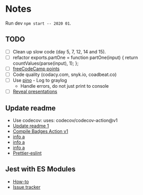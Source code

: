 # Notes

Run dev `npm start -- 2020 01`.

## TODO

- [ ] Clean up slow code (day 5, 7, 12, 14 and 15).
- [ ] refactor
      exports.partOne = function partOne(input) {
      return countValues(parse(input), 1);
      };
- [ ] [freeCodeCamp points](https://www.freecodecamp.org/)
- [ ] Code quality (codacy.com, snyk.io, coadbeat.co)
- [ ] Use [pino](https://github.com/pinojs/pino) - Log to graylog
  - Handle errors, do not just print to console
- [ ] [Reveal presentations](https://revealjs.com/)

## Update readme

- Use codecov: uses: codecov/codecov-action@v1
- [Update readme 1](https://github.com/Mokkapps/mokkapps)
- [Compile Badges Action v1](https://github.com/marketplace/actions/compile-badges-action)
- [info a](https://github.com/deeheber)
- [info a](https://fromthebottomoftheheap.net/2020/04/30/rendering-your-readme-with-github-actions)
- [info a](https://github.com/prettier/prettier-eslint/blob/master/package-scripts.js)
- [Prettier-eslint](https://github.com/prettier/prettier-eslint)

## Jest with ES Modules

- [How-to](https://jestjs.io/docs/ecmascript-modules)
- [Issue tracker](https://github.com/facebook/jest/issues/9430)

